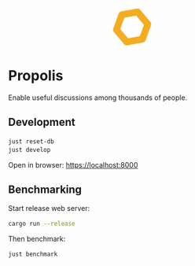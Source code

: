 <div align="center" style="border-bottom: none">
        <a href="https://propolis.fly.dev">
            <img src="logo.svg" width="80" />
        </a>
</div>


# Propolis
Enable useful discussions among thousands of people.

## Development

```bash
just reset-db
just develop
```
Open in browser: <https://localhost:8000>

## Benchmarking

Start release web server:

```bash
cargo run --release
```

Then benchmark:

```bash
just benchmark
```
